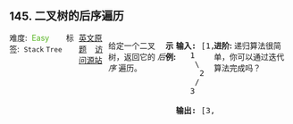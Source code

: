 <div style="font-size: 20px; margin-bottom: 15px; font-weight: bold;">145. 二叉树的后序遍历</div>
<div style="display: flex; font-size: 14px; justify-content: space-between;"><div><span style="margin-right: 30px;">难度:&nbsp;&nbsp;<label style="color: rgb(90, 183, 38);">Easy</label></span><span style="margin-right: 30px;">标签:&nbsp;&nbsp;<code>Stack</code>&nbsp;<code>Tree</code></span></div><div><span style="margin-right: 15px;"><a href="https://leetcode.com/problems/binary-tree-postorder-traversal/">英文原题</a></span><span><a href="https://leetcode-cn.com/problems/binary-tree-postorder-traversal/">访问源站</a></span></div>
<hr style="height: 1px; margin: 1em 0px;" />
<p>给定一个二叉树，返回它的 <em>后序&nbsp;</em>遍历。</p>

<p><strong>示例:</strong></p>

<pre><strong>输入:</strong> [1,null,2,3]  
   1
    \
     2
    /
   3 

<strong>输出:</strong> [3,2,1]</pre>

<p><strong>进阶:</strong>&nbsp;递归算法很简单，你可以通过迭代算法完成吗？</p>

